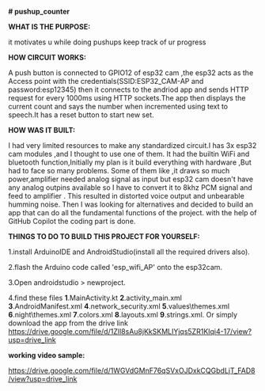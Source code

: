 **# pushup_counter**

**WHAT IS THE PURPOSE:**

it motivates u while doing pushups 
keep track of ur progress

**HOW CIRCUIT WORKS:**

A push button is connected to GPIO12 of esp32 cam ,the esp32 acts as the Access point with the credentials(SSID:ESP32_CAM-AP and password:esp12345)
then it connects to the andriod app and sends HTTP request for every 1000ms using HTTP sockets.The app then displays the current count and says the number when incremented using text to speech.It has a reset button to start new set.

**HOW WAS IT BUILT:**

I had  very limited resources to make any standardized circuit.I has 3x esp32 cam modules ,and I thought to use one of them. It had the builtin WiFi and bluetooth function,Initially my plan is it build everything with hardware ,But had to face so many problems. Some of them like ,it draws so much power,amplifier needed analog signal as input but esp32 cam doesn't have any analog outpins available so I have to convert it to 8khz PCM signal and feed to amplifier . This resulted in distorted voice output and unbearable humming noise.
Then I was looking for alternatives and decided to build an app that can do all the fundamental functions of the project.
with the help of GitHub Copilot the coding part is done.

**THINGS TO DO TO BUILD THIS PROJECT FOR YOURSELF:**

1.install ArduinoIDE and AndroidStudio(install all the required drivers also).

2.flash the Arduino code called 'esp_wifi_AP' onto the esp32cam. 

3.Open androidstudio > newproject.

4.find these files **1**.MainActivity.kt **2**.activity_main.xml **3**.AndroidManifest.xml **4**.network_security.xml **5**.values\themes.xml **6**.night\themes.xml **7**.colors.xml **8**.layouts.xml **9**.strings.xml. 
Or simply download the app from the drive link https://drive.google.com/file/d/1ZIl8sAu8jKkSKMLIYjqs5ZR1KIqi4-17/view?usp=drive_link

**working video sample:**

https://drive.google.com/file/d/1WGVdGMnF76qSVxOJDxkCQGbdLjT_FAD8/view?usp=drive_link

